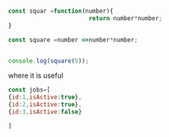 ```javascript

const squar =function(number){
					   return number*number;
}

const square =number =>number*number;


console.log(square(5));

```
where it is useful
```javascript
const jobs=[
{id:1,isActive:true},
{id:2,isActive:true},
{id:3,isActive:false}

]
```